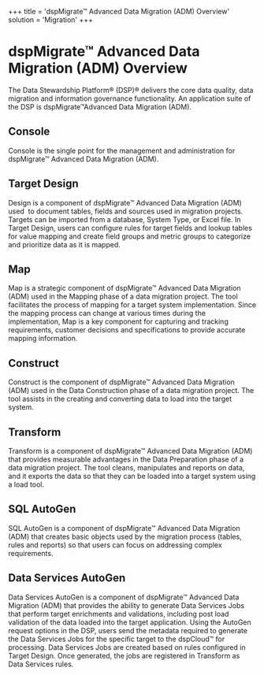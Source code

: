 +++
title = 'dspMigrate™ Advanced Data Migration (ADM) Overview'
solution = 'Migration'
+++

# dspMigrate™ Advanced Data Migration (ADM) Overview

The Data Stewardship Platform® (DSP)® delivers the core data quality,
data migration and information governance functionality. An application
suite of the DSP is dspMigrate™Advanced Data Migration (ADM).

## Console

Console is the single point for the management and administration for
dspMigrate™ Advanced Data Migration (ADM).

## Target Design

Design is a component of dspMigrate™ Advanced Data Migration (ADM) used
 to document tables, fields and sources used in migration projects.
Targets can be imported from a database, System Type, or Excel file. In
Target Design, users can configure rules for target fields and lookup
tables for value mapping and create field groups and metric groups to
categorize and prioritize data as it is mapped.

## Map

Map is a strategic component of dspMigrate™ Advanced Data Migration
(ADM) used in the Mapping phase of a data migration project. The tool
facilitates the process of mapping for a target system implementation.
Since the mapping process can change at various times during the
implementation, Map is a key component for capturing and tracking
requirements, customer decisions and specifications to provide accurate
mapping information.

## Construct

Construct is the component of dspMigrate™ Advanced Data Migration (ADM)
used in the Data Construction phase of a data migration project. The
tool assists in the creating and converting data to load into the target
system.

## Transform

Transform is a component of dspMigrate™ Advanced Data Migration (ADM)
that provides measurable advantages in the Data Preparation phase of a
data migration project. The tool cleans, manipulates and reports on
data, and it exports the data so that they can be loaded into a target
system using a load tool.

## SQL AutoGen

SQL AutoGen is a component of dspMigrate™ Advanced Data Migration (ADM)
that creates basic objects used by the migration process (tables, rules
and reports) so that users can focus on addressing complex requirements.

## Data Services AutoGen

Data Services AutoGen is a component of dspMigrate™ Advanced Data
Migration (ADM) that provides the ability to generate Data Services Jobs
that perform target enrichments and validations, including post load
validation of the data loaded into the target application. Using the
AutoGen request options in the DSP, users send the metadata required to
generate the Data Services Jobs for the specific target to the dspCloud™
for processing. Data Services Jobs are created based on rules configured
in Target Design. Once generated, the jobs are registered in Transform
as Data Services rules.
